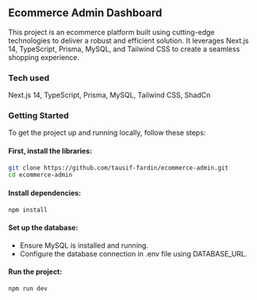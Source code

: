 ## Ecommerce Admin Dashboard

This project is an ecommerce platform built using cutting-edge technologies to deliver a robust and efficient solution. It leverages Next.js 14, TypeScript, Prisma, MySQL, and Tailwind CSS to create a seamless shopping experience.


### Tech used

Next.js 14, TypeScript, Prisma, MySQL, Tailwind CSS, ShadCn

### Getting Started

To get the project up and running locally, follow these steps:

#### First, install the libraries:
```bash
git clone https://github.com/tausif-fardin/ecommerce-admin.git
cd ecommerce-admin
```
#### Install dependencies:
```bash
npm install
```
#### Set up the database:
- Ensure MySQL is installed and running.
- Configure the database connection in .env file using DATABASE_URL.
#### Run the project:
```bash
npm run dev
```
